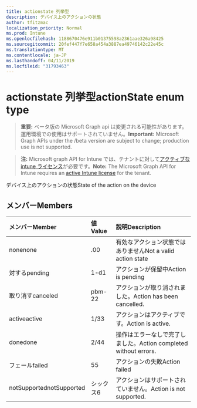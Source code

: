 ```yaml
---
title: actionstate 列挙型
description: デバイス上のアクションの状態
author: tfitzmac
localization_priority: Normal
ms.prod: Intune
ms.openlocfilehash: 1188670476e911b01375598a2361aae326a98425
ms.sourcegitcommit: 20fef447f7e658a454a3887ea49746142c22e45c
ms.translationtype: MT
ms.contentlocale: ja-JP
ms.lasthandoff: 04/11/2019
ms.locfileid: "31793463"
---
```

# <a name="actionstate-enum-type"></a><span data-ttu-id="952f0-103">actionstate 列挙型</span><span class="sxs-lookup"><span data-stu-id="952f0-103">actionState enum type</span></span>

> <span data-ttu-id="952f0-104">**重要:** ベータ版の Microsoft Graph api は変更される可能性があります。運用環境での使用はサポートされていません。</span><span class="sxs-lookup"><span data-stu-id="952f0-104">**Important:** Microsoft Graph APIs under the /beta version are subject to change; production use is not supported.</span></span>

> <span data-ttu-id="952f0-105">**注:** Microsoft graph API for Intune では、テナントに対して[アクティブな intune ライセンス](https://go.microsoft.com/fwlink/?linkid=839381)が必要です。</span><span class="sxs-lookup"><span data-stu-id="952f0-105">**Note:** The Microsoft Graph API for Intune requires an [active Intune license](https://go.microsoft.com/fwlink/?linkid=839381) for the tenant.</span></span>

<span data-ttu-id="952f0-106">デバイス上のアクションの状態</span><span class="sxs-lookup"><span data-stu-id="952f0-106">State of the action on the device</span></span>

## <a name="members"></a><span data-ttu-id="952f0-107">メンバー</span><span class="sxs-lookup"><span data-stu-id="952f0-107">Members</span></span>
|<span data-ttu-id="952f0-108">メンバー</span><span class="sxs-lookup"><span data-stu-id="952f0-108">Member</span></span>|<span data-ttu-id="952f0-109">値</span><span class="sxs-lookup"><span data-stu-id="952f0-109">Value</span></span>|<span data-ttu-id="952f0-110">説明</span><span class="sxs-lookup"><span data-stu-id="952f0-110">Description</span></span>|
|:---|:---|:---|
|<span data-ttu-id="952f0-111">none</span><span class="sxs-lookup"><span data-stu-id="952f0-111">none</span></span>|<span data-ttu-id="952f0-112">.0</span><span class="sxs-lookup"><span data-stu-id="952f0-112">0</span></span>|<span data-ttu-id="952f0-113">有効なアクション状態ではありません</span><span class="sxs-lookup"><span data-stu-id="952f0-113">Not a valid action state</span></span>|
|<span data-ttu-id="952f0-114">対する</span><span class="sxs-lookup"><span data-stu-id="952f0-114">pending</span></span>|<span data-ttu-id="952f0-115">1-d</span><span class="sxs-lookup"><span data-stu-id="952f0-115">1</span></span>|<span data-ttu-id="952f0-116">アクションが保留中</span><span class="sxs-lookup"><span data-stu-id="952f0-116">Action is pending</span></span>|
|<span data-ttu-id="952f0-117">取り消す</span><span class="sxs-lookup"><span data-stu-id="952f0-117">canceled</span></span>|<span data-ttu-id="952f0-118">pbm-2</span><span class="sxs-lookup"><span data-stu-id="952f0-118">2</span></span>|<span data-ttu-id="952f0-119">アクションが取り消されました。</span><span class="sxs-lookup"><span data-stu-id="952f0-119">Action has been cancelled.</span></span>|
|<span data-ttu-id="952f0-120">active</span><span class="sxs-lookup"><span data-stu-id="952f0-120">active</span></span>|<span data-ttu-id="952f0-121">1/3</span><span class="sxs-lookup"><span data-stu-id="952f0-121">3</span></span>|<span data-ttu-id="952f0-122">アクションはアクティブです。</span><span class="sxs-lookup"><span data-stu-id="952f0-122">Action is active.</span></span>|
|<span data-ttu-id="952f0-123">done</span><span class="sxs-lookup"><span data-stu-id="952f0-123">done</span></span>|<span data-ttu-id="952f0-124">2/4</span><span class="sxs-lookup"><span data-stu-id="952f0-124">4</span></span>|<span data-ttu-id="952f0-125">操作はエラーなしで完了しました。</span><span class="sxs-lookup"><span data-stu-id="952f0-125">Action completed without errors.</span></span>|
|<span data-ttu-id="952f0-126">フェール</span><span class="sxs-lookup"><span data-stu-id="952f0-126">failed</span></span>|<span data-ttu-id="952f0-127">5</span><span class="sxs-lookup"><span data-stu-id="952f0-127">5</span></span>|<span data-ttu-id="952f0-128">アクションの失敗</span><span class="sxs-lookup"><span data-stu-id="952f0-128">Action failed</span></span>|
|<span data-ttu-id="952f0-129">notSupported</span><span class="sxs-lookup"><span data-stu-id="952f0-129">notSupported</span></span>|<span data-ttu-id="952f0-130">シックス</span><span class="sxs-lookup"><span data-stu-id="952f0-130">6</span></span>|<span data-ttu-id="952f0-131">アクションはサポートされていません。</span><span class="sxs-lookup"><span data-stu-id="952f0-131">Action is not supported.</span></span>|





